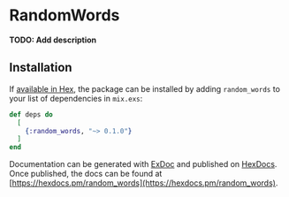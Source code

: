 # RandomWords

**TODO: Add description**

## Installation

If [available in Hex](https://hex.pm/docs/publish), the package can be installed
by adding `random_words` to your list of dependencies in `mix.exs`:

```elixir
def deps do
  [
    {:random_words, "~> 0.1.0"}
  ]
end
```

Documentation can be generated with [ExDoc](https://github.com/elixir-lang/ex_doc)
and published on [HexDocs](https://hexdocs.pm). Once published, the docs can
be found at [https://hexdocs.pm/random_words](https://hexdocs.pm/random_words).

